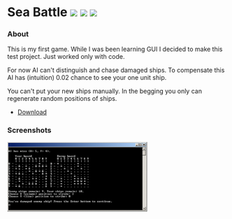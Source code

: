 # Sea Battle <img src="https://img.shields.io/badge/version-0.7.0-green.svg?style=flat"> <img src="https://img.shields.io/badge/last_update-2016.03.12-green.svg?style=flat"> <img src="https://img.shields.io/badge/first_release-2016.03.12-lightgrey.svg?style=flat">

### About

This is my first game. While I was been learning GUI I decided to make this test project. Just worked only with code.

For now AI can't distinguish and chase damaged ships. To compensate this AI has (intuition) 0.02 chance to see your one unit ship.

You can't put your new ships manually. In the begging you only can regenerate random positions of ships.

- [Download](https://github.com/Aunmag/sea-battle/releases/)

### Screenshots

<img src="https://raw.githubusercontent.com/Aunmag/sea-battle/first-version/screenshots/Sea%20Battle%20v0.7.0%20screenshot%201.jpg" width="320">
